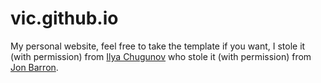 # vic.github.io

My personal website, feel free to take the template if you want, I stole it (with permission) from  [Ilya Chugunov](https://ilyac.info/) who stole it (with permission) from [Jon Barron](https://jonbarron.info/).
